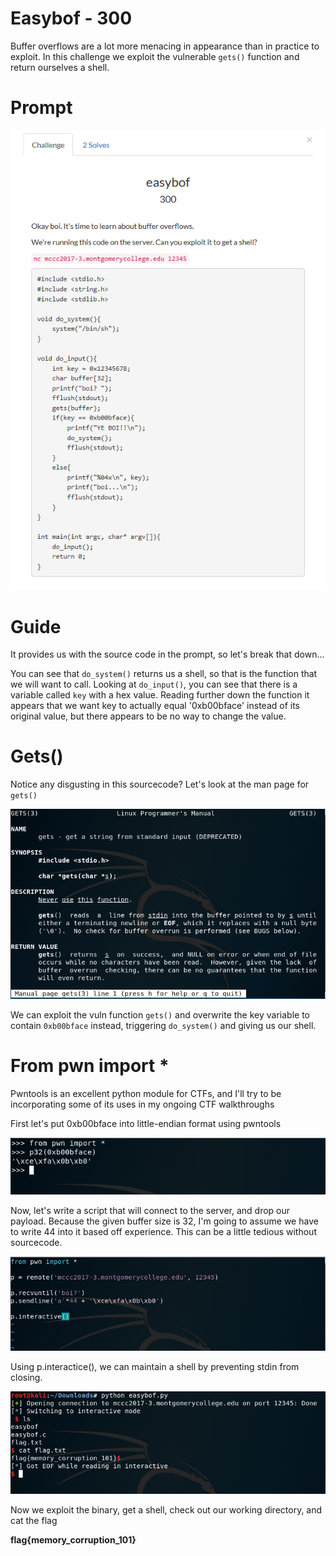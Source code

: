 # Easybof - 300

Buffer overflows are a lot more menacing in appearance than in practice to exploit. In this challenge we exploit the vulnerable `gets()` function and return ourselves a shell.

# Prompt

![alt text](https://github.com/Jhayes97/MCCC2017-Walkthrough/blob/master/src/ebo1.PNG "Easybof")


# Guide

It provides us with the source code in the prompt, so let's break that down...


You can see that `do_system()` returns us a shell, so that is the function that we will want to call. Looking at `do_input()`, you can see that there is a variable called `key` with a hex value. Reading further down the function it appears that we want key to actually equal '0xb00bface' instead of its original value, but there appears to be no way to change the value.


# Gets()

Notice any disgusting in this sourcecode? Let's look at the man page for `gets()`

![alt text](https://github.com/Jhayes97/MCCC2017-Walkthrough/blob/master/src/ebo2.PNG "Easybof")


We can exploit the vuln function `gets()` and overwrite the key variable to contain `0xb00bface` instead, triggering `do_system()` and giving us our shell.


# From pwn import *

Pwntools is an excellent python module for CTFs, and I'll try to be incorporating some of its uses in my ongoing CTF walkthroughs

First let's put 0xb00bface into little-endian format using pwntools


![alt text](https://github.com/Jhayes97/MCCC2017-Walkthrough/blob/master/src/ebo3.PNG "Easybof")

Now, let's write a script that will connect to the server, and drop our payload. Because the given buffer size is 32, I'm going to assume we have to write 44 into it based off experience. This can be a little tedious without sourcecode.

![alt text](https://github.com/Jhayes97/MCCC2017-Walkthrough/blob/master/src/ebo4.PNG "Easybof")

Using p.interactice(), we can maintain a shell by preventing stdin from closing.

![alt text](https://github.com/Jhayes97/MCCC2017-Walkthrough/blob/master/src/ebo5.PNG "Easybof")

Now we exploit the binary, get a shell, check out our working directory, and cat the flag

**flag{memory_corruption_101}**

